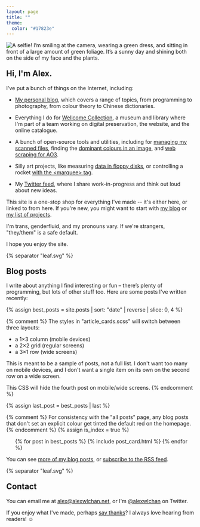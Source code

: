 ```yaml
---
layout: page
title: ""
theme:
  color: "#17823e"
---
```


<style>
  h2 {
    margin-top: 1em;
  }
</style>

<img src="/images/profile_green_1x.jpg" class="fullwidth_img" srcset="/images/profile_green_1x.jpg 1x, /images/profile_green_2x.jpg 2x" alt="A selfie! I’m smiling at the camera, wearing a green dress, and sitting in front of a large amount of green foliage. It’s a sunny day and shining both on the side of my face and the plants.">

## Hi, I'm Alex.

I've put a bunch of things on the Internet, including:

*   [My personal blog](/all-posts/), which covers a range of topics, from programming to photography, from colour theory to Chinese dictionaries.

*   Everything I do for [Wellcome Collection](/projects/#wellcome-collection), a museum and library where I'm part of a team working on digital preservation, the website, and the online catalogue.

*   A bunch of open-source tools and utilities, including for [managing my scanned files](https://github.com/alexwlchan/docstore), finding the [dominant colours in an image](https://github.com/alexwlchan/dominant_colours), and [web scraping for AO3](https://github.com/alexwlchan/ao3).

*   Silly art projects, like measuring [data in floppy disks](https://howlongismydata.glitch.me/), or controlling a rocket [with the &lt;marquee&gt; tag](https://marquee-rocket.glitch.me/).

*   My [Twitter feed](https://twitter.com/alexwlchan), where I share work-in-progress and think out loud about new ideas.

This site is a one-stop shop for everything I've made -- it's either here, or linked to from here.
If you're new, you might want to start with [my blog](/all-posts/) or [my list of projects](/projects/).

I'm trans, genderfluid, and my pronouns vary.
If we're strangers, "they/them" is a safe default.

I hope you enjoy the site.

{% separator "leaf.svg" %}

## Blog posts

I write about anything I find interesting or fun – there’s plenty of programming, but lots of other stuff too.
Here are some posts I've written recently:

{% assign best_posts = site.posts | sort: "date" | reverse | slice: 0, 4 %}

{% comment %}
  The styles in "article_cards.scss" will switch between three layouts:

  *   a 1×3 column (mobile devices)
  *   a 2×2 grid (regular screens)
  *   a 3×1 row (wide screens)

  This is meant to be a sample of posts, not a full list.  I don't want
  too many on mobile devices, and I don't want a single item on its own
  on the second row on a wide screen.

  This CSS will hide the fourth post on mobile/wide screens.
{% endcomment %}

{% assign last_post = best_posts | last %}

<style>
  @media screen and (max-width: 500px) {
    #{{ last_post.slug }} {
      display: none;
    }
  }

  @media screen and (min-width: 1000px) {
    #{{ last_post.slug }} {
      display: none;
    }
  }
</style>

{% comment %}
  For consistency with the "all posts" page, any blog posts that don't
  set an explicit colour get tinted the default red on the homepage.
{% endcomment %}
{% assign is_index = true %}

<ul class="post_cards">
{% for post in best_posts %}
  {% include post_card.html %}
{% endfor %}
</ul>

You can see [more of my blog posts](/all-posts/), or [subscribe to the RSS feed](/atom.xml).

{% separator "leaf.svg" %}

## Contact

You can email me at <a href="mailto:alex@alexwlchan.net" aria-label="alex at alex w l chan dot net" aria-braillelabel="alex@alexwlchan.net">alex@alexwlchan.net</a>, or I'm <a href="https://twitter.com/alexwlchan" aria-label="alex w l chan" aria-braillelabel="@alexwlchan">@alexwlchan</a> on Twitter.

If you enjoy what I've made, perhaps [say thanks](/say-thanks/)?
I always love hearing from readers! ☺️
